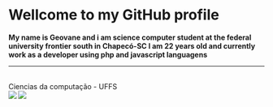 # Wellcome to my GitHub profile<br>
**My name is Geovane and i am science computer student at the federal university frontier south in Chapecó-SC
I am 22 years old and currently work as a developer using php and javascript languagens**

<hr>
<br>Ciencias da computação - UFFS<br>
 
<a href="https://github.com/GeovaneMachado/GeovaneMachado">
  <img align="left" src="https://github-readme-stats.vercel.app/api/top-langs/?username=GeovaneMachado&theme=tokyonight&langs_count=3" />
</a> 
<a href="https://github.com/GeovaneMachado/GeovaneMachado">
  <img align="left" src="https://github-readme-stats.vercel.app/api?username=GeovaneMachado&show_icons=true&theme=tokyonight" />
 </a>  
<!--
**GeovaneMachado/GeovaneMachado** is a ✨ _special_ ✨ repository because its `README.md` (this file) appears on your GitHub profile.

Here are some ideas to get you started:

- 🔭 I’m currently working on ...
- 🌱 I’m currently learning ...
- 👯 I’m looking to collaborate on ...
- 🤔 I’m looking for help with ...
- 💬 Ask me about ...
- 📫 How to reach me: ...
- 😄 Pronouns: ...
- ⚡ Fun fact: ...
-->
